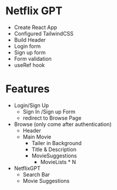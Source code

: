 # Netflix GPT

- Create React App
- Configured TailwindCSS
- Build Header
- Login form
- Sign up form
- Form validation
- useRef hook

# Features

- Login/Sign Up
  - Sign In /Sign up Form
  - redirect to Browse Page
- Browse (only come after authentication)
  - Header
  - Main Movie
    - Tailer in Background
    - Title & Description
    - MovieSuggestions
      - MovieLists \* N
- NetflixGPT
  - Search Bar
  - Movie Suggestions
